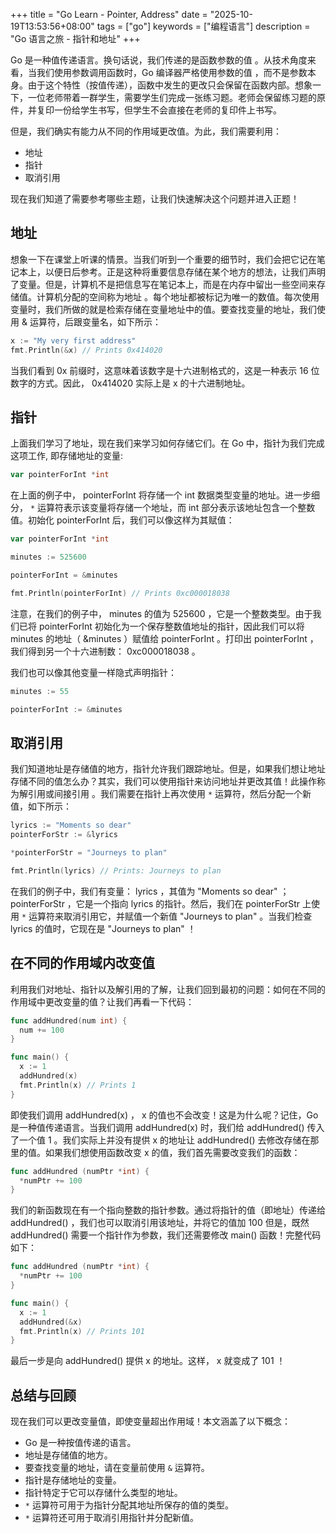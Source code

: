 +++
title = "Go Learn - Pointer, Address"
date = "2025-10-19T13:53:56+08:00"
tags = ["go"]
keywords = ["编程语言"]
description = "Go 语言之旅 - 指针和地址"
+++

Go 是一种值传递语言。换句话说，我们传递的是函数参数的值 。从技术角度来看，当我们使用参数调用函数时，Go 编译器严格使用参数的值 ，而不是参数本身。由于这个特性（按值传递），函数中发生的更改只会保留在函数内部。想象一下，一位老师带着一群学生，需要学生们完成一张练习题。老师会保留练习题的原件，并复印一份给学生书写，但学生不会直接在老师的复印件上书写。

但是，我们确实有能力从不同的作用域更改值。为此，我们需要利用：

- 地址
- 指针
- 取消引用

现在我们知道了需要参考哪些主题，让我们快速解决这个问题并进入正题！

## 地址

想象一下在课堂上听课的情景。当我们听到一个重要的细节时，我们会把它记在笔记本上，以便日后参考。正是这种将重要信息存储在某个地方的想法，让我们声明了变量。但是，计算机不是把信息写在笔记本上，而是在内存中留出一些空间来存储值。计算机分配的空间称为地址 。每个地址都被标记为唯一的数值。每次使用变量时，我们所做的就是检索存储在变量地址中的值。要查找变量的地址，我们使用 & 运算符，后跟变量名，如下所示：

```go
x := "My very first address"
fmt.Println(&x) // Prints 0x414020
```

当我们看到 0x 前缀时，这意味着该数字是十六进制格式的，这是一种表示 16 位数字的方式。因此， 0x414020 实际上是 x 的十六进制地址。

## 指针

上面我们学习了地址，现在我们来学习如何存储它们。在 Go 中，指针为我们完成这项工作, 即存储地址的变量:

```go
var pointerForInt *int
```

在上面的例子中， pointerForInt 将存储一个 int 数据类型变量的地址。进一步细分， `*` 运算符表示该变量将存储一个地址，而 int 部分表示该地址包含一个整数值。初始化 pointerForInt 后，我们可以像这样为其赋值：

```go
var pointerForInt *int

minutes := 525600

pointerForInt = &minutes

fmt.Println(pointerForInt) // Prints 0xc000018038
```

注意，在我们的例子中， minutes 的值为 525600 ，它是一个整数类型。由于我们已将 pointerForInt 初始化为一个保存整数值地址的指针，因此我们可以将 minutes 的地址（ &minutes ）赋值给 pointerForInt 。打印出 pointerForInt ，我们得到另一个十六进制数： 0xc000018038 。

我们也可以像其他变量一样隐式声明指针：

```go
minutes := 55

pointerForInt := &minutes
```

## 取消引用

我们知道地址是存储值的地方，指针允许我们跟踪地址。但是，如果我们想让地址存储不同的值怎么办？其实，我们可以使用指针来访问地址并更改其值！此操作称为解引用或间接引用 。我们需要在指针上再次使用 `*` 运算符，然后分配一个新值，如下所示：

```go
lyrics := "Moments so dear"
pointerForStr := &lyrics

*pointerForStr = "Journeys to plan"

fmt.Println(lyrics) // Prints: Journeys to plan
```

在我们的例子中，我们有变量： lyrics ，其值为 "Moments so dear" ； pointerForStr ，它是一个指向 lyrics 的指针。然后，我们在 pointerForStr 上使用 `*` 运算符来取消引用它，并赋值一个新值 "Journeys to plan" 。当我们检查 lyrics 的值时，它现在是 "Journeys to plan" ！

## 在不同的作用域内改变值

利用我们对地址、指针以及解引用的了解，让我们回到最初的问题：如何在不同的作用域中更改变量的值？让我们再看一下代码：

```go
func addHundred(num int) {
  num += 100
}

func main() {
  x := 1
  addHundred(x)
  fmt.Println(x) // Prints 1
}
```

即使我们调用 addHundred(x) ， x 的值也不会改变！这是为什么呢？记住，Go 是一种值传递语言。当我们调用 addHundred(x) 时，我们给 addHundred() 传入了一个值 1 。我们实际上并没有提供 x 的地址让 addHundred() 去修改存储在那里的值。如果我们想使用函数改变 x 的值，我们首先需要改变我们的函数：

```go
func addHundred (numPtr *int) {
  *numPtr += 100
}
```

我们的新函数现在有一个指向整数的指针参数。通过将指针的值（即地址）传递给 addHundred() ，我们也可以取消引用该地址，并将它的值加 100 但是，既然 addHundred() 需要一个指针作为参数，我们还需要修改 main() 函数！完整代码如下：

```go
func addHundred (numPtr *int) {
  *numPtr += 100
}

func main() {
  x := 1
  addHundred(&x)
  fmt.Println(x) // Prints 101
}
```

最后一步是向 addHundred() 提供 x 的地址。这样， x 就变成了 101 ！

## 总结与回顾

现在我们可以更改变量值，即使变量超出作用域！本文涵盖了以下概念：

- Go 是一种按值传递的语言。
- 地址是存储值的地方。
- 要查找变量的地址，请在变量前使用 `&` 运算符。
- 指针是存储地址的变量。
- 指针特定于它可以存储什么类型的地址。
- `*` 运算符可用于为指针分配其地址所保存的值的类型。
- `*` 运算符还可用于取消引用指针并分配新值。
